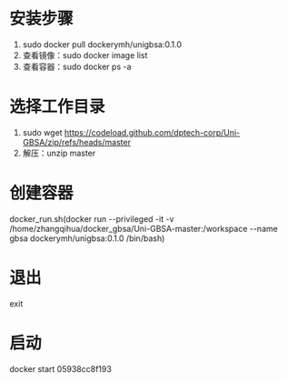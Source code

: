 # 安装步骤
1. sudo docker pull dockerymh/unigbsa:0.1.0
1. 查看镜像：sudo docker image list
1. 查看容器：sudo docker ps -a
# 选择工作目录
1. sudo wget https://codeload.github.com/dptech-corp/Uni-GBSA/zip/refs/heads/master
2. 解压：unzip master
# 创建容器
docker_run.sh(docker run --privileged -it -v /home/zhangqihua/docker_gbsa/Uni-GBSA-master:/workspace  --name gbsa  dockerymh/unigbsa:0.1.0   /bin/bash)
# 退出
exit
# 启动 
docker start 05938cc8f193
